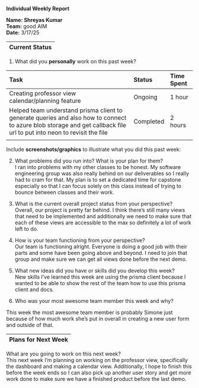 **Individual Weekly Report**

**Name: Shreyas Kumar**  
**Team:** good AIM  
**Date:** 3/17/25

| Current Status |
| :---- |

1. What did you **personally** work on this past week?

| Task | Status | Time Spent |
| :---- | :---- | :---- |
| Creating professor view calendar/planning feature | Ongoing | 1 hour |
| Helped team understand prisma client to generate queries and also how to connect to azure blob storage and get callback file url to put into neon to revisit the file | Completed | 2 hours |
|  |  |  |

Include **screenshots/graphics** to illustrate what you did this past week:

2. What problems did you run into? What is your plan for them?  
   I ran into problems with my other classes to be honest. My software engineering group was also really behind on our deliverables so I really had to cram for that. My plan is to set a dedicated time for capstone especially so that I can focus solely on this class instead of trying to bounce between classes and their work.  
     
3. What is the current overall project status from your perspective?   
   Overall, our project is pretty far behind. I think there’s still many views that need to be implemented and additionally we need to make sure that each of these views are accessible to the max so definitely a lot of work left to do.   
     
4. How is your team functioning from your perspective?  
   Our team is functioning alright. Everyone is doing a good job with their parts and some have been going above and beyond. I need to join that group and make sure we can get all views done before the next demo.  
     
5. What new ideas did you have or skills did you develop this week?  
   New skills I’ve learned this week are using the prisma client because I wanted to be able to show the rest of the team how to use this prisma client and docs.  
     
6. Who was your most awesome team member this week and why?

This week the most awesome team member is probably Simone just because of how much work she’s put in overall in creating a new user form and outside of that.

| Plans for Next Week |
| :---- |

What are you going to work on this next week?  
This next week I’m planning on working on the professor view, specifically the dashboard and making a calendar view. Additionally, I hope to finish this before the week ends so I can also pick up another user story and get more work done to make sure we have a finished product before the last demo.  
